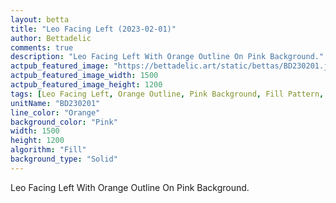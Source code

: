 ```yaml
---
layout: betta
title: "Leo Facing Left (2023-02-01)"
author: Bettadelic
comments: true
description: "Leo Facing Left With Orange Outline On Pink Background."
actpub_featured_image: "https://bettadelic.art/static/bettas/BD230201.jpg"
actpub_featured_image_width: 1500
actpub_featured_image_height: 1200
tags: [Leo Facing Left, Orange Outline, Pink Background, Fill Pattern, January 2023]
unitName: "BD230201"
line_color: "Orange"
background_color: "Pink"
width: 1500
height: 1200
algorithm: "Fill"
background_type: "Solid"
---
```


Leo Facing Left With Orange Outline On Pink Background.
